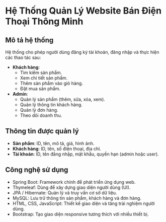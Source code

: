 # Hệ Thống Quản Lý Website Bán Điện Thoại Thông Minh
## Mô tả hệ thống
Hệ thống cho phép người dùng đăng ký tài khoản, đăng nhập và thực hiện các thao tác sau:
- **Khách hàng**:
  - Tìm kiếm sản phẩm.
  - Xem chi tiết sản phẩm.
  - Thêm sản phẩm vào giỏ hàng.
  - Đặt mua sản phẩm.
- **Admin**:
  - Quản lý sản phẩm (thêm, sửa, xóa, xem).
  - Quản lý thông tin khách hàng.
  - Quản lý đơn hàng.
  - Theo dõi doanh thu.
## Thông tin được quản lý
- **Sản phẩm**: ID, tên, mô tả, giá, hình ảnh.
- **Khách hàng**: ID, tên, số điện thoại, địa chỉ.
- **Tài khoản**: ID, tên đăng nhập, mật khẩu, quyền hạn (admin hoặc user).

## Công nghệ sử dụng
- Spring Boot: Framework chính để phát triển ứng dụng web.
- Thymeleaf: Dùng để xây dựng giao diện người dùng (UI).
- JPA / Hibernate: Quản lý và truy vấn cơ sở dữ liệu.
- MySQL: Lưu trữ thông tin sản phẩm, khách hàng và đơn hàng.
- HTML, CSS, JavaScript: Thiết kế giao diện và tăng trải nghiệm người dùng.
- Bootstrap: Tạo giao diện responsive tương thích với nhiều thiết bị.



